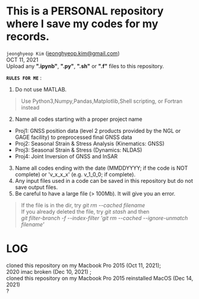 # This is a PERSONAL repository where I save my codes for my records. 
`jeonghyeop Kim`  (jeonghyeop.kim@gmail.com) \
OCT 11, 2021
\
Upload any **".ipynb"**, **".py"**, **".sh"** or **".f"** files to this repository. 

**`RULES FOR ME`** :

1. Do not use MATLAB.  
> Use Python3,Numpy,Pandas,Matplotlib,Shell scripting, or Fortran instead 
2. Name all codes starting with a proper project name  
- Proj1: GNSS position data (level 2 products provided by the NGL or GAGE facility) to preprocessed final GNSS data 
- Proj2: Seasonal Strain & Stress Analysis (Kinematics: GNSS) 
- Proj3: Seasonal Strain & Stress (Dynamics: NLDAS) 
- Proj4: Joint Inversion of GNSS and InSAR
3. Name all codes ending with the date (MMDDYYYY; if the code is NOT complete) or 'v_x_x_x' (e.g. v_1_0_0; if complete). 
4. Any input files used in a code can be saved in this repository but do not save output files.
5. Be careful to have a large file (> 100Mb). It will give you an error. 
> If the file is in the dir, try *git rm --cached filename* \
> If you already deleted the file, try *git stash* and then \
> *git filter-branch -f --index-filter 'git rm --cached --ignore-unmatch filename'*



# LOG
cloned this repository on my Macbook Pro 2015 (Oct 11, 2021); \
2020 imac broken (Dec 10, 2021) ; \
cloned this repository on my Macbook Pro 2015 reinstalled MacOS (Dec 14, 2021) \
?
